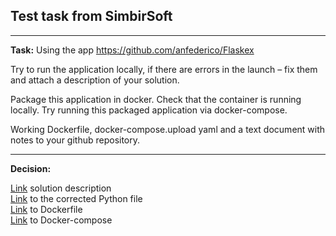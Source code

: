 ## Test task from SimbirSoft

----
**Task:** Using the app https://github.com/anfederico/Flaskex

Try to run the application locally, if there are errors in the launch –
fix them and attach a description of your solution.

Package this application in docker. Check that the container is running
locally. Try running this packaged application via
docker-compose.

Working Dockerfile, docker-compose.upload yaml and a text document with notes
to your github repository.

---
**Decision:** 

<a href="https://github.com/dyakmer/Working-with-Docker/blob/main/file/%D0%A2%D0%B5%D1%81%D1%82%D0%BE%D0%B2%D0%BE%D0%B5_%D0%B7%D0%B0%D0%B4%D0%B0%D0%BD%D0%B8%D0%B5.pdf"> Link</a> solution description
<br>
<a href="https://github.com/dyakmer/Working-with-Docker/blob/main/file/forms.py"> Link</a> to the corrected Python file
<br>
<a href="https://github.com/dyakmer/Working-with-Docker/blob/main/file/Dockerfile"> Link</a> to Dockerfile
<br>
<a href="https://github.com/dyakmer/Working-with-Docker/blob/main/file/docker-compose.yml"> Link</a> to Docker-compose
